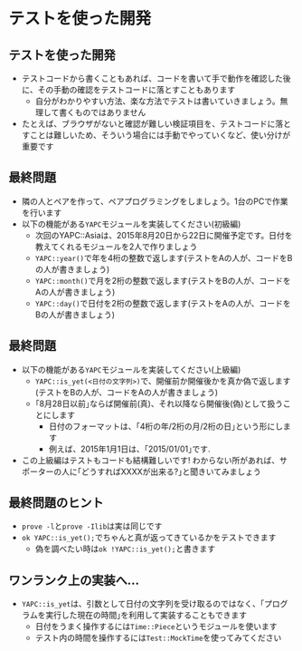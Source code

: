 # テストを使った開発

## テストを使った開発

- テストコードから書くこともあれば、コードを書いて手で動作を確認した後に、その手動の確認をテストコードに落とすこともあります
    - 自分がわかりやすい方法、楽な方法でテストは書いていきましょう。無理して書くものではありません
- たとえば、ブラウザがないと確認が難しい検証項目を、テストコードに落とすことは難しいため、そういう場合には手動でやっていくなど、使い分けが重要です

## 最終問題
- 隣の人とペアを作って、ペアプログラミングをしましょう。1台のPCで作業を行います
- 以下の機能がある`YAPC`モジュールを実装してください(初級編)
    + 次回のYAPC::Asiaは、2015年8月20日から22日に開催予定です。日付を教えてくれるモジュールを2人で作りましょう
    + `YAPC::year()`で年を4桁の整数で返します(テストをAの人が、コードをBの人が書きましょう)
    + `YAPC::month()`で月を2桁の整数で返します(テストをBの人が、コードをAの人が書きましょう)
    + `YAPC::day()`で日付を2桁の整数で返します(テストをAの人が、コードをBの人が書きましょう)

## 最終問題
- 以下の機能がある`YAPC`モジュールを実装してください(上級編)
    + `YAPC::is_yet(<日付の文字列>)`で、開催前か開催後かを真か偽で返します(テストをBの人が、コードをAの人が書きましょう)
    + ｢8月28日以前｣ならば開催前(真)、それ以降なら開催後(偽)として扱うことにします
        + 日付のフォーマットは、｢4桁の年/2桁の月/2桁の日｣という形にします
        + 例えば、2015年1月1日は、｢2015/01/01｣です.
- この上級編はテストもコードも結構難しいです! わからない所があれば、サポーターの人に｢どうすればXXXXが出来る?｣と聞きいてみましょう

## 最終問題のヒント
- `prove -l`と`prove -Ilib`は実は同じです
- `ok YAPC::is_yet();`でちゃんと真が返ってきているかをテストできます
    - 偽を調べたい時は`ok !YAPC::is_yet();`と書きます

## ワンランク上の実装へ...
- `YAPC::is_yet`は、引数として日付の文字列を受け取るのではなく、｢プログラムを実行した現在の時間｣を利用して実装することもできます
    - 日付をうまく操作するには`Time::Piece`というモジュールを使います
    - テスト内の時間を操作するには`Test::MockTime`を使ってみてください
